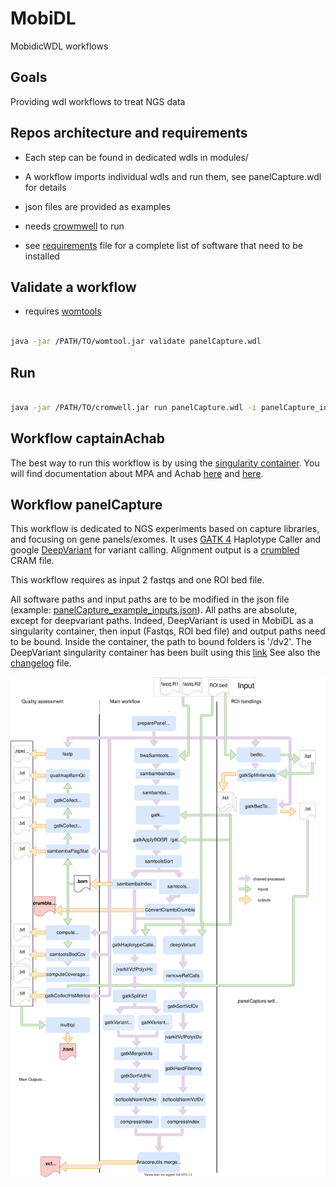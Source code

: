 # MobiDL

MobidicWDL workflows

## Goals

Providing wdl workflows to treat NGS data

## Repos architecture and requirements

- Each step can be found in dedicated wdls in modules/

- A workflow imports individual wdls and run them, see panelCapture.wdl for details

- json files are provided as examples

- needs [crowmwell](https://github.com/broadinstitute/cromwell) to run

- see  [requirements](requirements.md) file for a complete list of software that need to be installed

## Validate a workflow

- requires [womtools](https://github.com/broadinstitute/cromwell/releases)

```bash

java -jar /PATH/TO/womtool.jar validate panelCapture.wdl

```

## Run

```bash

java -jar /PATH/TO/cromwell.jar run panelCapture.wdl -i panelCapture_inputs.json

```

## Workflow captainAchab

The best way to run this workflow is by using the [singularity container](https://github.com/mobidic/Achabilarity). You will find documentation about MPA and Achab [here](https://github.com/mobidic/MPA) and [here](https://github.com/mobidic/Captain-ACHAB).

## Workflow panelCapture

This workflow is dedicated to NGS experiments based on capture libraries, and focusing on gene panels/exomes. It uses  [GATK 4](https://software.broadinstitute.org/gatk/) Haplotype Caller and google [DeepVariant](https://github.com/google/deepvariant) for variant calling. Alignment output is a [crumbled](https://github.com/jkbonfield/crumble) CRAM file.

This workflow requires as input 2 fastqs and one ROI bed file.

All software paths and input paths are to be modified in the json file (example: [panelCapture_example_inputs.json](panelCapture_example_inputs.json)). All paths are absolute, except for deepvariant paths.
Indeed, DeepVariant is used in MobiDL as a singularity container, then input (Fastqs, ROI bed file) and output paths need to be bound. Inside the container, the path to bound folders is '/dv2'.
The DeepVariant singularity container has been built using this [link](https://gist.github.com/pansapiens/717efcdefb51fa0ce1a6abf092bcb2f4)
See also the [changelog](changelog.md) file.

![panelCapture workflow description](/img/panelCapture_v1.1.1.svg)
